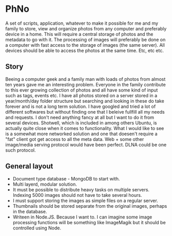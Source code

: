 # PhNo #
A set of scripts, application, whatever to make it possible for me and my
family to store, view and organize photos from any computer and preferably
device in a home. This will require a central storage of photos and the 
metadata to go with it. The processing of images will preferably be done on a 
computer with fast access to the storage of images (the same server).
All devices should be able to access the photos at the same time.
Etc, etc etc.

## Story ##
Beeing a computer geek and a family man with loads of photos from almost ten
years gave me an interesting problem. 
Everyone in the family contribute to this ever growing collection of photos
and all have some kind of input such as tags, events etc.
I have all photos stored on a server stored in a year/month/day folder structure
but searching and looking in these do take forever and is not a long term
solution. I have googled and tried a lot of different softwares but without 
finding one that I beleive fullfill all my needs and requests. 
I don't need anything fancy at all but I want to do it from several devices.
Shotwell, which is included in among others Ubuntu, is actually quite close
when it comes to functionality. What I would like to see is a somewhat more
networked solution and one that doesen't require a "fat" client got get access
to all the meta data.
Web + some other image/media serving protocol would have been perfect.
DLNA could be one such protocol.

## General layout ##
* Document type database - MongoDB to start with.
* Multi layerd, modular solution.
* It must be possible to distribute heavy tasks on multiple servers. Indexing
  5000 images should not have to take several hours.
* I must support storing the images as simple files on a regular server.
* Thumbnails should be stored separate from the original images, perhaps in the
  database.
* Writeen in Node.JS. Because I want to. I can imagine some image processing
  functions will be something like ImageMagik but it should be controlled using
  Node.



